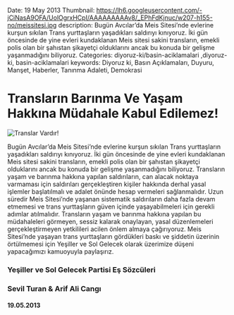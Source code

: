 Date: 19 May 2013
Thumbnail: https://lh6.googleusercontent.com/-jCiNasA9OFA/UolOgrxHCpI/AAAAAAAAAv8/_EPhFdKjnuc/w207-h155-no/meissitesi.jpg
description: Bugün Avcılar’da Meis Sitesi’nde evlerine kurşun sıkılan Trans yurttaşların yaşadıkları saldırıyı kınıyoruz.  İki gün öncesinde de yine evleri kundaklanan Meis sitesi sakini transların, emekli polis olan bir şahıstan şikayetçi olduklarını ancak bu konuda bir gelişme yaşanmadığını biliyoruz.
Categories: diyoruz-ki/basin-aciklamalari ,diyoruz-ki, basin-aciklamalari
keywords: Diyoruz ki, Basın Açıklamaları, Duyuru, Manşet, Haberler, Tanınma Adaleti, Demokrasi

# Transların Barınma Ve Yaşam Hakkına Müdahale Kabul Edilemez!

![Translar Vardır!](https://lh6.googleusercontent.com/-jCiNasA9OFA/UolOgrxHCpI/AAAAAAAAAv8/_EPhFdKjnuc/w207-h155-no/meissitesi.jpg)


Bugün Avcılar’da Meis Sitesi’nde evlerine kurşun sıkılan Trans yurttaşların yaşadıkları saldırıyı kınıyoruz.  İki gün öncesinde de yine evleri kundaklanan Meis sitesi sakini transların, emekli polis olan bir şahıstan şikayetçi olduklarını ancak bu konuda bir gelişme yaşanmadığını biliyoruz.
Transların yaşam ve barınma hakkına yapılan saldırıların, can alacak noktaya varmaması için saldırıları gerçekleştiren kişiler hakkında derhal yasal işlemler başlatılmalı ve adalet önünde hesap vermeleri sağlanmalıdır. Uzun süredir Meis Sitesi’nde yaşanan sistematik saldırıların daha fazla devam etmemesi ve trans yurttaşların güven içinde yaşayabilmeleri için gerekli adımlar atılmalıdır. Transların yaşam ve barınma hakkına yapılan bu müdahaleleri görmeyen, sessiz kalarak onaylayan, yasal düzenlemeleri gerçekleştirmeyen yetkilileri acilen önlem almaya çağırıyoruz.
Meis Sitesi’nde yaşayan trans yurttaşların gördükleri baskı ve şiddetin üzerinin örtülmemesi için Yeşiller ve Sol Gelecek olarak üzerimize düşeni yapacağımızı kamuoyuyla paylaşırız.


### Yeşiller ve Sol Gelecek Partisi Eş Sözcüleri
### Sevil Turan & Arif Ali Cangı

#### 19.05.2013
